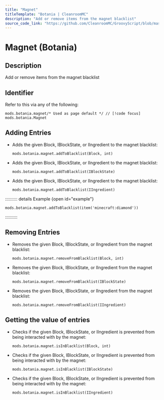 ```yaml
---
title: "Magnet"
titleTemplate: "Botania | CleanroomMC"
description: "Add or remove items from the magnet blacklist"
source_code_link: "https://github.com/CleanroomMC/GroovyScript/blob/master/src/main/java/com/cleanroommc/groovyscript/compat/mods/botania/Magnet.java"
---
```


# Magnet (Botania)

## Description

Add or remove items from the magnet blacklist

## Identifier

Refer to this via any of the following:

```groovy:no-line-numbers {1}
mods.botania.magnet/* Used as page default */ // [!code focus]
mods.botania.Magnet
```


## Adding Entries

- Adds the given Block, IBlockState, or IIngredient to the magnet blacklist:

    ```groovy:no-line-numbers
    mods.botania.magnet.addToBlacklist(Block, int)
    ```

- Adds the given Block, IBlockState, or IIngredient to the magnet blacklist:

    ```groovy:no-line-numbers
    mods.botania.magnet.addToBlacklist(IBlockState)
    ```

- Adds the given Block, IBlockState, or IIngredient to the magnet blacklist:

    ```groovy:no-line-numbers
    mods.botania.magnet.addToBlacklist(IIngredient)
    ```

:::::::::: details Example {open id="example"}
```groovy:no-line-numbers
mods.botania.magnet.addToBlacklist(item('minecraft:diamond'))
```

::::::::::

## Removing Entries

- Removes the given Block, IBlockState, or IIngredient from the magnet blacklist:

    ```groovy:no-line-numbers
    mods.botania.magnet.removeFromBlacklist(Block, int)
    ```

- Removes the given Block, IBlockState, or IIngredient from the magnet blacklist:

    ```groovy:no-line-numbers
    mods.botania.magnet.removeFromBlacklist(IBlockState)
    ```

- Removes the given Block, IBlockState, or IIngredient from the magnet blacklist:

    ```groovy:no-line-numbers
    mods.botania.magnet.removeFromBlacklist(IIngredient)
    ```


## Getting the value of entries

- Checks if the given Block, IBlockState, or IIngredient is prevented from being interacted with by the magnet:

    ```groovy:no-line-numbers
    mods.botania.magnet.isInBlacklist(Block, int)
    ```

- Checks if the given Block, IBlockState, or IIngredient is prevented from being interacted with by the magnet:

    ```groovy:no-line-numbers
    mods.botania.magnet.isInBlacklist(IBlockState)
    ```

- Checks if the given Block, IBlockState, or IIngredient is prevented from being interacted with by the magnet:

    ```groovy:no-line-numbers
    mods.botania.magnet.isInBlacklist(IIngredient)
    ```
